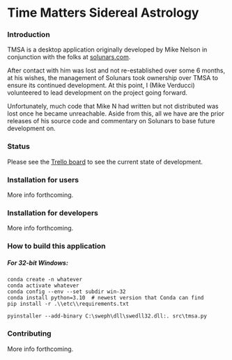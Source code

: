 # Time Matters Sidereal Astrology
### Introduction
TMSA is a desktop application originally developed by Mike Nelson in conjunction with the folks at [solunars.com](https://solunars.com).

After contact with him was lost and not re-established over some 6 months, at his wishes, the management of Solunars took ownership
over TMSA to ensure its continued development. At this point, I (Mike Verducci) volunteered to lead development on the project going forward.

Unfortunately, much code that Mike N had written but not distributed was lost once he became unreachable.
Aside from this, all we have are the prior releases of his source code and commentary on Solunars to base future development on.

### Status
Please see the [Trello board](https://trello.com/b/NpRZTYxh/tmsa-roadmap) to see the current state of development.

### Installation for users
More info forthcoming.

### Installation for developers
More info forthcoming.

### How to build this application
##### For 32-bit Windows:
```shell
conda create -n whatever
conda activate whatever
conda config --env --set subdir win-32
conda install python=3.10  # newest version that Conda can find
pip install -r .\\etc\\requirements.txt

pyinstaller --add-binary C:\sweph\dll\swedll32.dll:. src\tmsa.py
```

### Contributing
More info forthcoming.